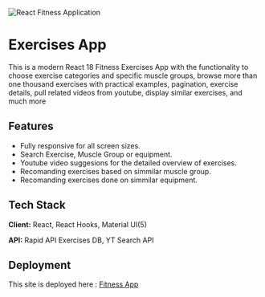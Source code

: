 ![React Fitness Application](https://i.ibb.co/Yt9spGc/image.png)
# Exercises App

This is a modern React 18 Fitness Exercises App with the functionality to choose exercise categories and specific muscle groups, browse more than one thousand exercises with practical examples, pagination, exercise details, pull related videos from youtube, display similar exercises, and much more

## Features

- Fully responsive for all screen sizes.
- Search Exercise, Muscle Group or equipment.
- Youtube video suggesions for the detailed overview of exercises.
- Recomanding exercises based on simmilar muscle group.
- Recomanding exercises done on simmilar equipment.


## Tech Stack

**Client:** React, React Hooks, Material UI(5)

**API:** Rapid API Exercises DB, YT Search API


## Deployment

This site is deployed here :
[Fitness App](https://react-myfitness-app.netlify.app/)

